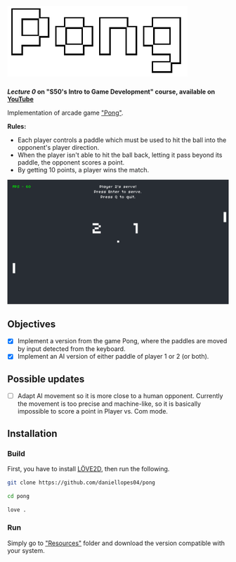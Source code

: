 # ![Pong](https://github.com/daniellopes04/pong/blob/main/resources/images/pong1.png)
***Lecture 0* on "S50's Intro to Game Development" course, available on [YouTube](https://www.youtube.com/playlist?list=PLWKjhJtqVAbluXJKKbCIb4xd7fcRkpzoz)**
    
Implementation of arcade game ["Pong"](https://pt.wikipedia.org/wiki/Pong).

**Rules:**
- Each player controls a paddle which must be used to hit the ball into the opponent's 
player direction.
- When the player isn't able to hit the ball back, letting it pass beyond its paddle, the 
opponent scores a point.
- By getting 10 points, a player wins the match.

![Screen1](https://github.com/daniellopes04/pong/blob/main/resources/images/print1.png)

## Objectives

- [x] Implement a version from the game Pong, where the paddles are moved by input detected from the keyboard.
- [x] Implement an AI version of either paddle of player 1 or 2 (or both).

## Possible updates

- [ ] Adapt AI movement so it is more close to a human opponent. Currently the movement is too precise and machine-like, so it is basically impossible to score a point in Player vs. Com mode.

## Installation

### Build

First, you have to install [LÖVE2D](https://love2d.org/), then run the following.

```bash
git clone https://github.com/daniellopes04/pong
```
```bash
cd pong
```
```bash
love .
```

### Run

Simply go to ["Resources"](https://github.com/daniellopes04/pong/tree/main/resources) folder and download the version compatible with your system.
